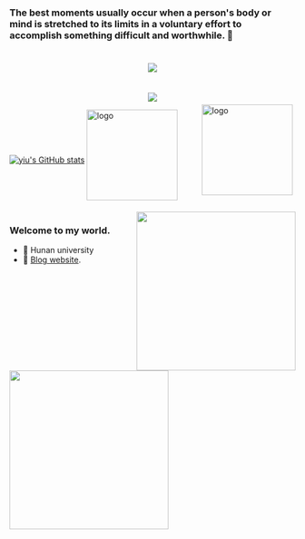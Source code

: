 ### The best moments usually occur when a person's body or mind is stretched to its limits in a voluntary effort to accomplish something difficult and worthwhile. 👋

<!--
**Dominique-Yiu/Dominique-Yiu** is a ✨ _special_ ✨ repository because its `README.md` (this file) appears on your GitHub profile.

Here are some ideas to get you started:

- 🔭 I’m currently working on ...
- 🌱 I’m currently learning ...
- 👯 I’m looking to collaborate on ...
- 🤔 I’m looking for help with ...
- 💬 Ask me about ...
- 📫 How to reach me: ...
- 😄 Pronouns: ...
- ⚡ Fun fact: ...
-->

<h1 align="center">
  <a href="https://dominique-yiu.netlify.app/">
    <img src="https://readme-typing-svg.herokuapp.com/?lines=console.log(%22Hello%2C%20World!%22);让你的每一天更有价值！&center=true&size=27">
  </a>
</h1>
<br>

<div align="center"><img src="https://cdn.jsdelivr.net/gh/JanYork/JanYork/contribution-snake/github-contribution-grid-snake.svg" /></div>

<img src="https://github-readme-stats.vercel.app/api?username=Dominique-Yiu&show_icons=true" alt="logo" height="160" align="right" style="margin: 5px; margin-bottom: 20px;" />
 

[![yiu's GitHub stats](https://github-readme-stats.vercel.app/api?username=Dominique-Yiu&show_icons=true&theme=tokyonight)](https://github.com/Dominique-Yiu/github-readme-stats)
<img src="https://github-profile-trophy.vercel.app/?username=Dominique-Yiu&theme=flat&column=7" alt="logo" height="160" align="center" style="margin: auto; margin-bottom: 20px;" />
<img align="right" height="280" src="https://pic2.zhimg.com/v2-28020003d4a493c78d8202ba6c35f179_b.webp">
<img align="left" height="280" src="https://github-readme-stats.vercel.app/api/top-langs/?username=Dominique-Yiu&hide_border=true">

### Welcome to my world.
- 🔭 Hunan university
- 🌱 [Blog website](https://dominique-yiu.github.io/).
